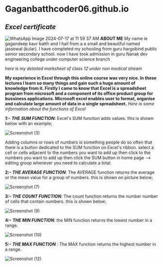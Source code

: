 # Gaganbatthcoder06.github.io
## *Excel certificate*
![WhatsApp Image 2024-07-17 at 11 59 37 AM](https://github.com/user-attachments/assets/e6b47bae-3dca-4e9a-b8d5-cd716edcb7a0)
**ABOUT ME** My name ie gagandeep kaur batth and I hail from a a small and beautiful named jassowal (kular). I have completed my schooling from guru hargobind public senior secondary school. now I have took admission in guru Nanak dev engineering college under computer science branch

*here is my detailed marksheet of class 12 under non medical stream*

**My experience in Excel through this online course was very nice. In these lectures I learn so many things and gain such a huge amount of knowledge from it. Firstly I came to know that Excel is a spreadsheet program from microsoft and a component of its office product group for bussiness applications. Microsoft excel enables user to format, organise and calculate large amount of data in a single spreadsheet.**
*Here is some information about the functions of Excel*


**1:-** ***THE SUM FUNCTION***: Excel's SUM function adds values. this is shown below with an example;

![Screenshot (3)](https://github.com/user-attachments/assets/0a8c7e21-94e2-40d1-a093-714aa13776cf)


Adding columns or rows of numbers is something people do so often that there is a button dedicated to the SUM function on Excel's ribbon. select a cell or cells adjacent to the numbers you want to add up then click to the numbers you want to add up then click the SUM button in home page --> editing group whenever you need to calculate a total.


**2:-** ***THE AVERAGE FUNCTION***: The AVERAGE function returns the average or the mean value for a group of numbers.  this is shown on picture below;

![Screenshot (7)](https://github.com/user-attachments/assets/f9a3fb6d-c2d0-4bc9-aa95-d2bda503cc0a)


**3:-** ***THE COUNT FUNCTION***: The count function returns the number number of cells that contain numbers. this is shown below;

![Screenshot (9)](https://github.com/user-attachments/assets/139b2840-5466-49b8-a901-3408c3fec006)


**4:-** ***THE MIN FUNCTION***: the MIN function returns the lowest number in a range.

![Screenshot (10)](https://github.com/user-attachments/assets/97891b68-44c2-46a1-b751-619166a6790a)


**5:-** ***THE MAX FUNCTION*** : The MAX function returns the highest number in a range.

![Screenshot (12)](https://github.com/user-attachments/assets/d3fedd0b-70b3-4c15-a33e-e4eb7935510b)






